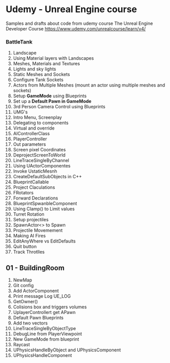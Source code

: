 # Udemy - Unreal Engine course

Samples and drafts about code from udemy course The Unreal Engine Developer Course https://www.udemy.com/unrealcourse/learn/v4/


### BattleTank

01. Landscape
2. Using Material layers with Landscapes
3. Meshes, Materials and Textures
4. Lights and sky lights
5. Static Meshes and Sockets
6. Configure Tank Sockets
7. Actors from Multiple Meshes (mount an actor using multiple meshes and sockets)
8. Setup **GameMode** using Blueprints
9. Set up a **Default Pawn in GameMode**
10. 3rd Person Camera Control using Blueprints
11. UMG's
12. Intro Menu, Screenplay
13. Delegating to components
14. Virtual and override
15. AIControllerClass
16. PlayerController
17. Out parameters
18. Screen pixel Coordinates 
19. DeprojectScreenToWorld
20. LineTraceSingleByChannel
21. Using UActorComponentes
22. Invoke UstaticMesnh
23. CreateDefaultSubObjects in C++
24. BlueprintCallable
25. Project Claculations
26. FRotators
27. Forward Declarations
28. BlueprintSpwanbleComponent
29. Using Clamp() to Limit values
30. Turret Rotation
31. Setup projectiles
32. SpawnActor<> to Spawn
33. Projectile Movemement
34. Making AI Fires
35. EditAnyWhere vs EditDefaults
36. Quit button
37. Track Throtlles




## 01 - BuildingRoom 

1. NewMap
2. Git config
3. Add ActorComponent
4. Print message Log UE_LOG 
5. GetOwner()
6. Colisions box and triggers volumes
7. UplayerControllert get APawn
8. Default Pawn Blueprints
9. Add two vectors
10. LineTraceSingleByObjectType
11. DebugLine from PlayerViewpoint
12. New GameMode from blueprint
13. Raycast
14. UPhysicsHandleByObject and UPhysicsComponent
15. UPhysicsHandleComponent
